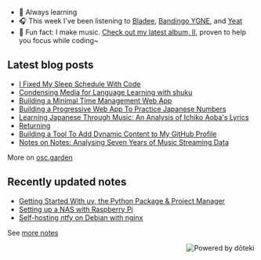 - 🌱 Always learning
- 🎧 This week I've been listening to <!-- lastfm start -->[Bladee](https://www.last.fm/music/Bladee), [Bandingo YGNE](https://www.last.fm/music/Bandingo+YGNE), and [Yeat](https://www.last.fm/music/Yeat)<!-- lastfm end -->
- 🎹 Fun fact: I make music. [Check out my latest album, II](https://oskerwyld.com/II), proven to help you focus while coding~

<!-- blog start -->
## Latest blog posts

- [I Fixed My Sleep Schedule With Code](https://osc.garden/blog/nemui-sleep-schedule-planner/)
- [Condensing Media for Language Learning with shuku](https://osc.garden/blog/shuku-condensed-media-language-learning/)
- [Building a Minimal Time Management Web App](https://osc.garden/blog/zutsu-offline-task-planner-web-app/)
- [Building a Progressive Web App To Practice Japanese Numbers](https://osc.garden/blog/ramu-japanese-numbers-practice-web-app/)
- [Learning Japanese Through Music: An Analysis of Ichiko Aoba's Lyrics](https://osc.garden/blog/ichiko-aoba-lyrics-japanese-morphology/)
- [Returning](https://osc.garden/blog/nostalgia/)
- [Building a Tool To Add Dynamic Content to My GitHub Profile](https://osc.garden/blog/doteki-building-a-dynamic-github-profile/)
- [Notes on Notes: Analysing Seven Years of Music Streaming Data](https://osc.garden/blog/data-analysis-music-streaming/)

More on [osc.garden](https://osc.garden)
<!-- blog end -->

<!-- notes start -->
## Recently updated notes

- [Getting Started With uv, the Python Package & Project Manager](https://osc.garden/notes/uv/)
- [Setting up a NAS with Raspberry Pi](https://osc.garden/notes/raspberry-pi-nas-setup/)
- [Self-hosting ntfy on Debian with nginx](https://osc.garden/notes/self-hosting-ntfy/)

See [more notes](https://osc.garden/notes)
<!-- notes end -->

<a href="https://doteki.org"><img src="https://img.shields.io/badge/powered_by-d%C5%8Dteki-0?style=flat-square&labelColor=202b2d&color=5E936C" align="right" alt="Powered by dōteki"></a>
